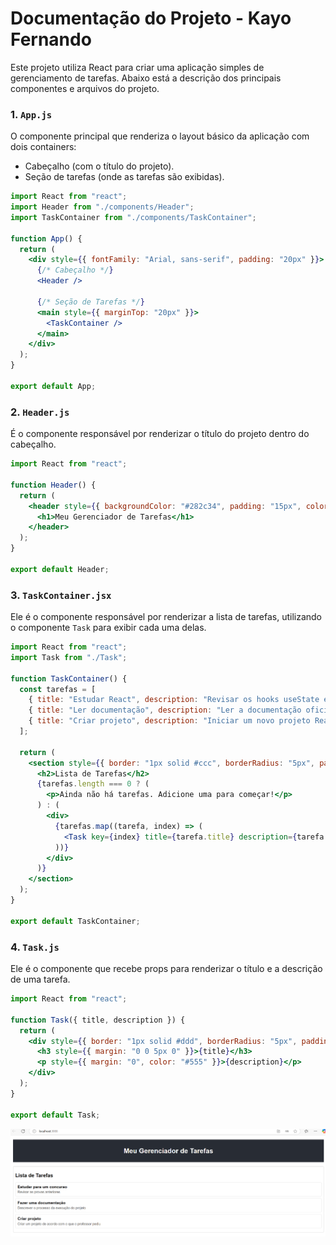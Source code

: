
# Documentação do Projeto - Kayo Fernando


Este projeto utiliza React para criar uma aplicação simples de gerenciamento de tarefas. Abaixo está a descrição dos principais componentes e arquivos do projeto.


### 1. `App.js`

O componente principal que renderiza o layout básico da aplicação com dois containers:
- Cabeçalho (com o título do projeto).
- Seção de tarefas (onde as tarefas são exibidas).

```jsx
import React from "react";
import Header from "./components/Header";
import TaskContainer from "./components/TaskContainer";

function App() {
  return (
    <div style={{ fontFamily: "Arial, sans-serif", padding: "20px" }}>
      {/* Cabeçalho */}
      <Header />

      {/* Seção de Tarefas */}
      <main style={{ marginTop: "20px" }}>
        <TaskContainer />
      </main>
    </div>
  );
}

export default App;
```

### 2. `Header.js`

É o componente responsável por renderizar o título do projeto dentro do cabeçalho.

```jsx
import React from "react";

function Header() {
  return (
    <header style={{ backgroundColor: "#282c34", padding: "15px", color: "white", textAlign: "center" }}>
      <h1>Meu Gerenciador de Tarefas</h1>
    </header>
  );
}

export default Header;
```

### 3. `TaskContainer.jsx`

Ele é o componente responsável por renderizar a lista de tarefas, utilizando o componente `Task` para exibir cada uma delas.

```jsx
import React from "react";
import Task from "./Task";

function TaskContainer() {
  const tarefas = [
    { title: "Estudar React", description: "Revisar os hooks useState e useEffect." },
    { title: "Ler documentação", description: "Ler a documentação oficial do React." },
    { title: "Criar projeto", description: "Iniciar um novo projeto React para praticar." },
  ];

  return (
    <section style={{ border: "1px solid #ccc", borderRadius: "5px", padding: "10px" }}>
      <h2>Lista de Tarefas</h2>
      {tarefas.length === 0 ? (
        <p>Ainda não há tarefas. Adicione uma para começar!</p>
      ) : (
        <div>
          {tarefas.map((tarefa, index) => (
            <Task key={index} title={tarefa.title} description={tarefa.description} />
          ))}
        </div>
      )}
    </section>
  );
}

export default TaskContainer;
```

### 4. `Task.js`

Ele é o componente que recebe props para renderizar o título e a descrição de uma tarefa.

```jsx
import React from "react";

function Task({ title, description }) {
  return (
    <div style={{ border: "1px solid #ddd", borderRadius: "5px", padding: "10px", marginBottom: "10px" }}>
      <h3 style={{ margin: "0 0 5px 0" }}>{title}</h3>
      <p style={{ margin: "0", color: "#555" }}>{description}</p>
    </div>
  );
}

export default Task;
```

![alt text](image.png)